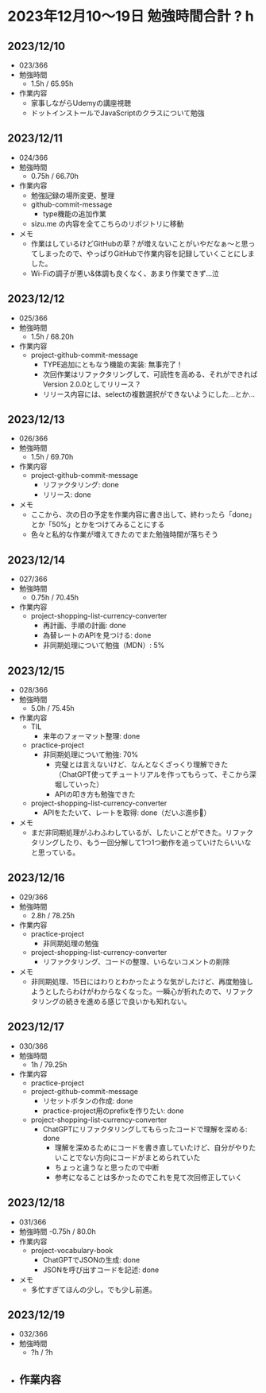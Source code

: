 # 2023年12月10〜19日 勉強時間合計 ? h

## 2023/12/10
- 023/366
- 勉強時間
  - 1.5h / 65.95h
- 作業内容
  - 家事しながらUdemyの講座視聴
  - ドットインストールでJavaScriptのクラスについて勉強

## 2023/12/11
- 024/366
- 勉強時間
  - 0.75h / 66.70h
- 作業内容
  - 勉強記録の場所変更、整理
  - github-commit-message
    - type機能の追加作業
  - sizu.me の内容を全てこちらのリポジトリに移動
- メモ
  - 作業はしているけどGitHubの草？が増えないことがいやだなぁ〜と思ってしまったので、やっぱりGitHubで作業内容を記録していくことにしました。
  - Wi-Fiの調子が悪い&体調も良くなく、あまり作業できず...泣

## 2023/12/12
- 025/366
- 勉強時間
  - 1.5h / 68.20h
- 作業内容
  - project-github-commit-message
    - TYPE追加にともなう機能の実装: 無事完了！
    - 次回作業はリファクタリングして、可読性を高める、それができればVersion 2.0.0としてリリース？
    - リリース内容には、selectの複数選択ができないようにした...とか...


## 2023/12/13
- 026/366
- 勉強時間
  - 1.5h / 69.70h
- 作業内容
  - project-github-commit-message
    - リファクタリング: done
    - リリース: done
- メモ
  - ここから、次の日の予定を作業内容に書き出して、終わったら「done」とか「50%」とかをつけてみることにする
  - 色々と私的な作業が増えてきたのでまた勉強時間が落ちそう


## 2023/12/14
- 027/366
- 勉強時間
  - 0.75h / 70.45h
- 作業内容
  - project-shopping-list-currency-converter
    - 再計画、手順の計画: done
    - 為替レートのAPIを見つける: done
    - 非同期処理について勉強（MDN）: 5%


## 2023/12/15
- 028/366
- 勉強時間
  - 5.0h / 75.45h
- 作業内容
  - TIL
    - 来年のフォーマット整理: done
  - practice-project
    - 非同期処理について勉強: 70%
      - 完璧とは言えないけど、なんとなくざっくり理解できた（ChatGPT使ってチュートリアルを作ってもらって、そこから深堀していった）
      - APIの叩き方も勉強できた
  - project-shopping-list-currency-converter
    - APIをたたいて、レートを取得: done（だいぶ進歩🎉）
- メモ
  - まだ非同期処理がふわふわしているが、したいことができた。リファクタリングしたり、もう一回分解して1つ1つ動作を追っていけたらいいなと思っている。


## 2023/12/16
- 029/366
- 勉強時間
  - 2.8h / 78.25h
- 作業内容
  - practice-project
    - 非同期処理の勉強
  - project-shopping-list-currency-converter
    - リファクタリング、コードの整理、いらないコメントの削除
- メモ
  - 非同期処理、15日にはわりとわかったような気がしたけど、再度勉強しようとしたらわけがわからなくなった。一瞬心が折れたので、リファクタリングの続きを進める感じで良いかも知れない。

## 2023/12/17
- 030/366
- 勉強時間
  - 1h / 79.25h
- 作業内容
  - practice-project
  - project-github-commit-message
    - リセットボタンの作成: done
    - practice-project用のprefixを作りたい: done
  - project-shopping-list-currency-converter
    - ChatGPTにリファクタリングしてもらったコードで理解を深める: done
      - 理解を深めるためにコードを書き直していたけど、自分がやりたいことでない方向にコードがまとめられていた
      - ちょっと違うなと思ったので中断
      - 参考になることは多かったのでこれを見て次回修正していく

## 2023/12/18
- 031/366
- 勉強時間
  -0.75h / 80.0h
- 作業内容
  - project-vocabulary-book
    - ChatGPTでJSONの生成: done
    - JSONを呼び出すコードを記述: done
- メモ
  - 多忙すぎてほんの少し。でも少し前進。

## 2023/12/19
- 032/366
- 勉強時間
  - ?h / ?h
- 作業内容
  - 